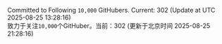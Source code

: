 Committed to Following `10,000` GitHubers. Current: <!-- FOLLOWING_COUNT -->302<!-- FOLLOWING_COUNT --> (Update at UTC <!-- LAST_UPDATED -->2025-08-25 13:28:16<!-- LAST_UPDATED -->)<br>
致力于关注`10,000`个GitHuber。当前：<!-- FOLLOWING_COUNT -->302<!-- FOLLOWING_COUNT --> (更新于北京时间 <!-- LAST_UPDATED_CST -->2025-08-25 21:28:16<!-- LAST_UPDATED_CST -->)
